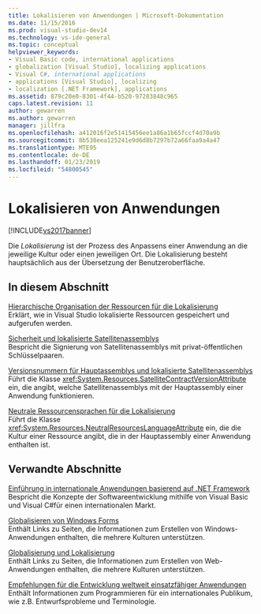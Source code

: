```yaml
---
title: Lokalisieren von Anwendungen | Microsoft-Dokumentation
ms.date: 11/15/2016
ms.prod: visual-studio-dev14
ms.technology: vs-ide-general
ms.topic: conceptual
helpviewer_keywords:
- Visual Basic code, international applications
- globalization [Visual Studio], localizing applications
- Visual C#, international applications
- applications [Visual Studio], localizing
- localization [.NET Framework], applications
ms.assetid: 879c20e0-8301-4f44-b520-97283848c965
caps.latest.revision: 11
author: gewarren
ms.author: gewarren
manager: jillfra
ms.openlocfilehash: a412016f2e51415456ee1a86a1b65fccf4d70a9b
ms.sourcegitcommit: 8b538eea125241e9d6d8b7297b72a66faa9a4a47
ms.translationtype: MTE95
ms.contentlocale: de-DE
ms.lasthandoff: 01/23/2019
ms.locfileid: "54800545"
---
```

# <a name="localizing-applications"></a>Lokalisieren von Anwendungen
[!INCLUDE[vs2017banner](../includes/vs2017banner.md)]

Die *Lokalisierung* ist der Prozess des Anpassens einer Anwendung an die jeweilige Kultur oder einen jeweiligen Ort. Die Lokalisierung besteht hauptsächlich aus der Übersetzung der Benutzeroberfläche.  
  
## <a name="in-this-section"></a>In diesem Abschnitt  
 [Hierarchische Organisation der Ressourcen für die Lokalisierung](../ide/hierarchical-organization-of-resources-for-localization.md)  
 Erklärt, wie in Visual Studio lokalisierte Ressourcen gespeichert und aufgerufen werden.  
  
 [Sicherheit und lokalisierte Satellitenassemblys](../ide/security-and-localized-satellite-assemblies.md)  
 Bespricht die Signierung von Satellitenassemblys mit privat-öffentlichen Schlüsselpaaren.  
  
 [Versionsnummern für Hauptassemblys und lokalisierte Satellitenassemblys](../ide/version-numbers-for-main-and-localized-satellite-assemblies.md)  
 Führt die Klasse <xref:System.Resources.SatelliteContractVersionAttribute> ein, die angibt, welche Satellitenassemblys mit der Hauptassembly einer Anwendung funktionieren.  
  
 [Neutrale Ressourcensprachen für die Lokalisierung](../ide/neutral-resources-languages-for-localization.md)  
 Führt die Klasse <xref:System.Resources.NeutralResourcesLanguageAttribute> ein, die die Kultur einer Ressource angibt, die in der Hauptassembly einer Anwendung enthalten ist.  
  
## <a name="related-sections"></a>Verwandte Abschnitte  
 [Einführung in internationale Anwendungen basierend auf .NET Framework](../ide/introduction-to-international-applications-based-on-the-dotnet-framework.md)  
 Bespricht die Konzepte der Softwareentwicklung mithilfe von Visual Basic und Visual C#für einen internationalen Markt.  
  
 [Globalisieren von Windows Forms](http://msdn.microsoft.com/library/72f6cd92-83be-45ec-aa37-9cb8e3ebc3c5)  
 Enthält Links zu Seiten, die Informationen zum Erstellen von Windows-Anwendungen enthalten, die mehrere Kulturen unterstützen.  
  
 [Globalisierung und Lokalisierung](http://msdn.microsoft.com/library/8ef3838e-9d05-4236-9dd0-ceecff9df80d)  
 Enthält Links zu Seiten, die Informationen zum Erstellen von Web-Anwendungen enthalten, die mehrere Kulturen unterstützen.  
  
 [Empfehlungen für die Entwicklung weltweit einsatzfähiger Anwendungen](http://msdn.microsoft.com/library/f08169c7-aad8-4ec3-9a21-9ebd3b89986c)  
 Enthält Informationen zum Programmieren für ein internationales Publikum, wie z.B. Entwurfsprobleme und Terminologie.
